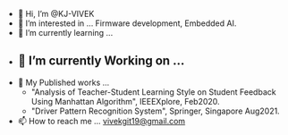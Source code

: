 - 👋 Hi, I’m @KJ-VIVEK
- 👀 I’m interested in ... Firmware development, Embedded AI.
- 🌱 I’m currently learning ... 
- 🌱 I’m currently Working on ... 
     - 
- 👀 My Published works ... 
     - "Analysis of Teacher-Student Learning Style on Student Feedback Using Manhattan Algorithm", IEEEXplore, Feb2020.
     - "Driver Pattern Recognition System", Springer, Singapore Aug2021.
- 📫 How to reach me ... vivekgit19@gmail.com

<!---
KJ-VIVEK/KJ-VIVEK is a ✨ special ✨ repository because its `README.md` (this file) appears on your GitHub profile.
You can click the Preview link to take a look at your changes.
--->
